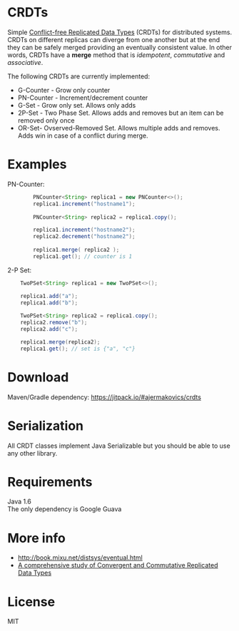 CRDTs 
================

Simple [Conflict-free Replicated Data Types](http://en.wikipedia.org/wiki/Conflict-free_replicated_data_type) (CRDTs) for distributed systems. CRDTs on different replicas can diverge from one another but at the end they can be safely merged providing an eventually consistent value. In other words, CRDTs have a **merge** method that is *idempotent*, *commutative* and *associative*.

The following CRDTs are currently implemented:
 - G-Counter - Grow only counter
 - PN-Counter - Increment/decrement counter 
 - G-Set - Grow only set. Allows only adds
 - 2P-Set - Two Phase Set. Allows adds and removes but an item can be removed only once
 - OR-Set- Ovserved-Removed Set. Allows multiple adds and removes. Adds win in case of a conflict during merge.

Examples
===========
PN-Counter:
```java
        PNCounter<String> replica1 = new PNCounter<>();
        replica1.increment("hostname1");
        
        PNCounter<String> replica2 = replica1.copy();

        replica1.increment("hostname2");
        replica2.decrement("hostname2");
        
        replica1.merge( replica2 ); 
        replica1.get(); // counter is 1
```
2-P Set:
```java
	TwoPSet<String> replica1 = new TwoPSet<>();

	replica1.add("a");
	replica1.add("b");
        
	TwoPSet<String> replica2 = replica1.copy();
	replica2.remove("b");
	replica2.add("c");

	replica1.merge(replica2); 
	replica1.get(); // set is {"a", "c"}
```

Download
========

Maven/Gradle dependency: https://jitpack.io/#ajermakovics/crdts


Serialization
===========

All CRDT classes implement Java Serializable but you should be able to use any other library.

Requirements
============

Java 1.6  
The only dependency is Google Guava

More info
=========
 - http://book.mixu.net/distsys/eventual.html
 - [A comprehensive study of
Convergent and Commutative Replicated Data Types](http://hal.upmc.fr/file/index/docid/555588/filename/techreport.pdf)

License
=======

MIT
